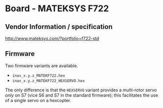 # Board - MATEKSYS F722

## Vendor Information / specification
http://www.mateksys.com/?portfolio=f722-std

## Firmware

Two firmware variants are available.

* `inav_x.y.z_MATEKF722.hex` 
* `inav_x.y.z_MATEKF722_HEXSERVO.hex` 

The only difference is that the `HEXSERVO` variant  provides a multi-rotor servo *only* on S7 (vice S6 and S7 in the standard firmware); this facilitates the use of a single servo on a hexcopter.

